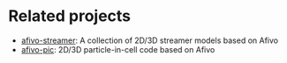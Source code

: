 # Related projects

* [afivo-streamer](https://github.com/MD-CWI/afivo-streamer): A collection of
2D/3D streamer models based on Afivo
* [afivo-pic](https://github.com/MD-CWI/afivo-pic): 2D/3D particle-in-cell code based on Afivo

